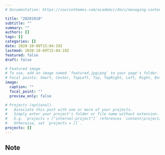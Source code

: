 ```yaml
---
# Documentation: https://sourcethemes.com/academic/docs/managing-content/

title: "20201010"
subtitle: ""
summary: ""
authors: []
tags: []
categories: []
date: 2020-10-09T15:04:19Z
lastmod: 2020-10-09T15:04:19Z
featured: false
draft: false

# Featured image
# To use, add an image named `featured.jpg/png` to your page's folder.
# Focal points: Smart, Center, TopLeft, Top, TopRight, Left, Right, BottomLeft, Bottom, BottomRight.
image:
  caption: ""
  focal_point: ""
  preview_only: false

# Projects (optional).
#   Associate this post with one or more of your projects.
#   Simply enter your project's folder or file name without extension.
#   E.g. `projects = ["internal-project"]` references `content/project/deep-learning/index.md`.
#   Otherwise, set `projects = []`.
projects: []
---
```


## Note

